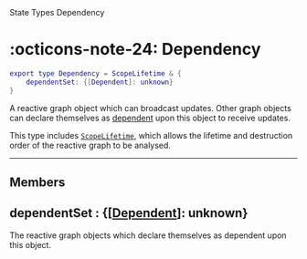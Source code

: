 <nav class="fusiondoc-api-breadcrumbs">
	<span>State</span>
	<span>Types</span>
	<span>Dependency</span>
</nav>

<h1 class="fusiondoc-api-header" markdown>
	<span class="fusiondoc-api-icon" markdown>:octicons-note-24:</span>
	<span class="fusiondoc-api-name">Dependency</span>
</h1>

```Lua
export type Dependency = ScopeLifetime & {
	dependentSet: {[Dependent]: unknown}
}
```

A reactive graph object which can broadcast updates. Other graph objects can
declare themselves as [dependent](../dependent) upon this object to receive
updates.

This type includes [`ScopeLifetime`](../../../memory/types/scopelifetime), which
allows the lifetime and destruction order of the reactive graph to be analysed.

-----

## Members

<h2 markdown>
	dependentSet
	<span class="fusiondoc-api-type">
		: {[<a href="../../../memory/types/scope">Dependent</a>]: unknown}
	</span>
</h2>

The reactive graph objects which declare themselves as dependent upon this
object.